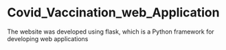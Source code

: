 # Covid_Vaccination_web_Application
The website was developed using flask, which is a Python framework for developing web applications
